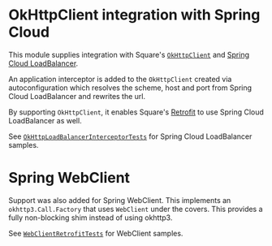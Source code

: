 # OkHttpClient integration with Spring Cloud

This module supplies integration with Square's [`OkHttpClient`](https://square.github.io/okhttp/) and  [Spring Cloud LoadBalancer](https://github.com/spring-cloud/spring-cloud-commons/spring-cloud-loadbalancer).

An application interceptor is added to the `OkHttpClient` created via autoconfiguration which resolves the scheme, host and port from Spring Cloud LoadBalancer and rewrites the url.

By supporting `OkHttpClient`, it enables Square's [Retrofit](https://square.github.io/retrofit/) to use  Spring Cloud LoadBalancer as well.

See [`OkHttpLoadBalancerInterceptorTests`](https://github.com/spring-cloud-incubator/spring-cloud-square/blob/master/spring-cloud-square-okhttp/src/test/java/org/springframework/cloud/square/okhttp/loadbalancer/OkHttpLoadBalancerInterceptorTests.java) for Spring Cloud LoadBalancer samples.

# Spring WebClient

Support was also added for Spring WebClient. This implements an `okhttp3.Call.Factory` that uses `WebClient` under the covers. This provides a fully non-blocking shim instead of using okhttp3.

See [`WebClientRetrofitTests`](https://github.com/spring-cloud-incubator/spring-cloud-square/blob/master/spring-cloud-square-retrofit-webclient/src/test/java/org/springframework/cloud/square/retrofit/webclient/WebClientRetrofitTests.java) for WebClient samples.
